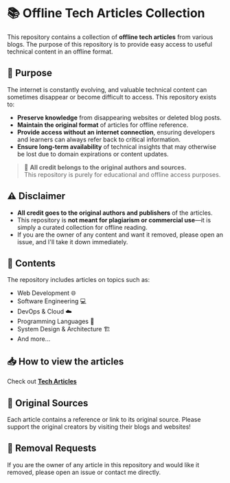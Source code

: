 # 📚 Offline Tech Articles Collection  

This repository contains a collection of **offline tech articles** from various blogs. The purpose of this repository is to provide easy access to useful technical content in an offline format. 


## 🎯 Purpose  
The internet is constantly evolving, and valuable technical content can sometimes disappear or become difficult to access. This repository exists to:  

- **Preserve knowledge** from disappearing websites or deleted blog posts.  
- **Maintain the original format** of articles for offline reference.  
- **Provide access without an internet connection**, ensuring developers and learners can always refer back to critical information.  
- **Ensure long-term availability** of technical insights that may otherwise be lost due to domain expirations or content updates.  

> 🚀 **All credit belongs to the original authors and sources.**  
> This repository is purely for educational and offline access purposes.  


## ⚠️ Disclaimer  
- **All credit goes to the original authors and publishers** of the articles.  
- This repository is **not meant for plagiarism or commercial use**—it is simply a curated collection for offline reading.  
- If you are the owner of any content and want it removed, please open an issue, and I'll take it down immediately.


## 📂 Contents  
The repository includes articles on topics such as:  
- Web Development 🌐  
- Software Engineering 💻  
- DevOps & Cloud ☁️  
- Programming Languages 📝  
- System Design & Architecture 🏗️  
- And more...


## 📥 How to view the articles 
Check out **[Tech Articles](https://richardmr36.github.io/tech-articles)**


## 🔗 Original Sources  
Each article contains a reference or link to its original source. Please support the original creators by visiting their blogs and websites!  


## 🛑 Removal Requests
If you are the owner of any article in this repository and would like it removed, please open an issue or contact me directly.
